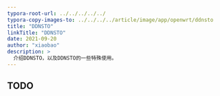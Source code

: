 ```yaml
---
typora-root-url: ../../../../../
typora-copy-images-to: ../../../../article/image/app/openwrt/ddnsto
title: "DDNSTO"
linkTitle: "DDNSTO"
date: 2021-09-20
author: "xiaobao"
description: >
  介绍DDNSTO，以及DDNSTO的一些特殊使用。
---
```


## TODO


